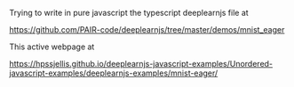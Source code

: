 
Trying to write in pure javascript the typescript deeplearnjs file at 



https://github.com/PAIR-code/deeplearnjs/tree/master/demos/mnist_eager



This active webpage at

https://hpssjellis.github.io/deeplearnjs-javascript-examples/Unordered-javascript-examples/deeplearnjs-examples/mnist-eager/



